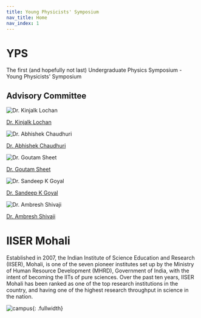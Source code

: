 ```yaml
---
title: Young Physicists' Symposium
nav_title: Home
nav_index: 1
---
```


# YPS

The first (and hopefully not last) Undergraduate Physics Symposium - Young Physicists' Symposium

## Advisory Committee
![Dr. Kinjalk Lochan](https://web.iisermohali.ac.in/dept/physics/dps_files/Kinjalk_Lochan.jpg)

[Dr. Kinjalk Lochan](https://web.iisermohali.ac.in/dept/physics/Kinjalk_Lochan.html)

![Dr. Abhishek Chaudhuri](https://web.iisermohali.ac.in/dept/physics/dps_files/Abhishek_Chaudhuri.jpg)

[Dr. Abhishek Chaudhuri](https://web.iisermohali.ac.in/dept/physics/Abhishek_Chaudhuri.html)

![Dr. Goutam Sheet](https://web.iisermohali.ac.in/dept/physics/dps_files/Goutam_Sheet.jpg)

[Dr. Goutam Sheet](https://web.iisermohali.ac.in/dept/physics/Goutam_Sheet.html)

![Dr. Sandeep K Goyal](https://web.iisermohali.ac.in/dept/physics/dps_files/Sandeep_Kumar_Goyal.jpg)

[Dr. Sandeep K Goyal](https://web.iisermohali.ac.in/dept/physics/Sandeep_Kumar_Goyal.html)

![Dr. Ambresh Shivaji](https://web.iisermohali.ac.in/dept/physics/dps_files/Ambresh_Shivaji.jpg)

[Dr. Ambresh Shivaji](https://web.iisermohali.ac.in/dept/physics/Ambresh_Shivaji.html)

# IISER Mohali

Established in 2007, the Indian Institute of Science Education and Research (IISER), Mohali, is one of the seven pioneer institutes set up by the Ministry of Human Resource Development (MHRD), Government of India, with the intent of becoming the IITs of pure sciences. Over the past ten years, IISER Mohali has been ranked as one of the top research institutions in the country, and having one of the highest research throughput in science in the nation.

![campus](https://www.iisermohali.ac.in/images/iiserm/bannerimgs/aboutus_banner.jpg){: .fullwidth}
